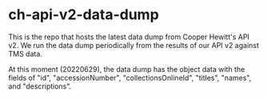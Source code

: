 # ch-api-v2-data-dump
This is the repo that hosts the latest data dump from Cooper Hewitt's API v2. We run the data dump periodically from the results of our API v2 against TMS data.

At this moment (20220629), the data dump has the object data with the fields of "id", "accessionNumber", "collectionsOnlineId", "titles", "names", and "descriptions".
